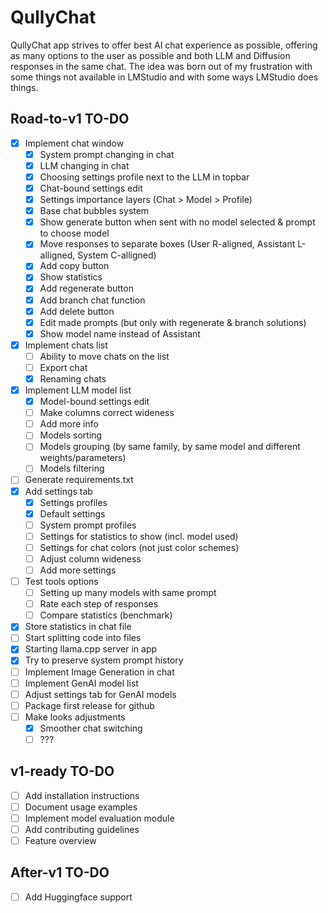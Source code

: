 # QullyChat

QullyChat app strives to offer best AI chat experience as possible, offering as many options to the user as possible and both LLM and Diffusion responses in the same chat.
The idea was born out of my frustration with some things not available in LMStudio and with some ways LMStudio does things.

## Road-to-v1 TO-DO

- [x] Implement chat window
    - [x] System prompt changing in chat
    - [x] LLM changing in chat
    - [x] Choosing settings profile next to the LLM in topbar
    - [x] Chat-bound settings edit
    - [x] Settings importance layers (Chat > Model > Profile)
    - [x] Base chat bubbles system
    - [x] Show generate button when sent with no model selected & prompt to choose model
    - [x] Move responses to separate boxes (User R-aligned, Assistant L-alligned, System C-alligned)
    - [x] Add copy button
    - [x] Show statistics
    - [x] Add regenerate button
    - [x] Add branch chat function
    - [x] Add delete button
    - [x] Edit made prompts (but only with regenerate & branch solutions)
    - [x] Show model name instead of Assistant
- [x] Implement chats list
    - [ ] Ability to move chats on the list
    - [ ] Export chat
    - [x] Renaming chats
- [x] Implement LLM model list
    - [x] Model-bound settings edit
    - [ ] Make columns correct wideness
    - [ ] Add more info
    - [ ] Models sorting
    - [ ] Models grouping (by same family, by same model and different weights/parameters)
    - [ ] Models filtering
- [ ] Generate requirements.txt
- [x] Add settings tab
    - [x] Settings profiles
    - [x] Default settings
    - [ ] System prompt profiles
    - [ ] Settings for statistics to show (incl. model used)
    - [ ] Settings for chat colors (not just color schemes)
    - [ ] Adjust column wideness
    - [ ] Add more settings
- [ ] Test tools options
    - [ ] Setting up many models with same prompt
    - [ ] Rate each step of responses
    - [ ] Compare statistics (benchmark)
- [x] Store statistics in chat file
- [ ] Start splitting code into files
- [x] Starting llama.cpp server in app
- [x] Try to preserve system prompt history
- [ ] Implement Image Generation in chat
- [ ] Implement GenAI model list
- [ ] Adjust settings tab for GenAI models
- [ ] Package first release for github
- [ ] Make looks adjustments
    - [x] Smoother chat switching
    - [ ] ???

## v1-ready TO-DO

- [ ] Add installation instructions
- [ ] Document usage examples
- [ ] Implement model evaluation module
- [ ] Add contributing guidelines
- [ ] Feature overview

## After-v1 TO-DO

- [ ] Add Huggingface support